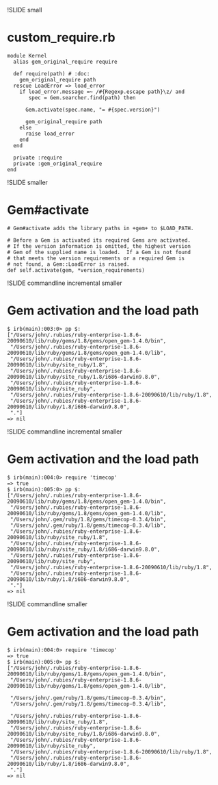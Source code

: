 !SLIDE small
# custom_require.rb #

    module Kernel
      alias gem_original_require require
 
      def require(path) # :doc:
        gem_original_require path
      rescue LoadError => load_error
        if load_error.message =~ /#{Regexp.escape path}\z/ and
           spec = Gem.searcher.find(path) then

<div class="highlight"><pre><code>      Gem.activate(spec.name, "= #{spec.version}")</code></pre></div>

          gem_original_require path
        else
          raise load_error
        end
      end
 
      private :require
      private :gem_original_require
    end

!SLIDE smaller
# Gem#activate

<div class="highlight"><pre><code># Gem#activate adds the library paths in +gem+ to $LOAD_PATH.</code></pre></div>

    # Before a Gem is activated its required Gems are activated.  
    # If the version information is omitted, the highest version 
    # Gem of the supplied name is loaded.  If a Gem is not found 
    # that meets the version requirements or a required Gem is
    # not found, a Gem::LoadError is raised.
    def self.activate(gem, *version_requirements)
    
!SLIDE commandline incremental smaller
# Gem activation and the load path

    $ irb(main):003:0> pp $:
    ["/Users/john/.rubies/ruby-enterprise-1.8.6-20090610/lib/ruby/gems/1.8/gems/open_gem-1.4.0/bin",
     "/Users/john/.rubies/ruby-enterprise-1.8.6-20090610/lib/ruby/gems/1.8/gems/open_gem-1.4.0/lib",
     "/Users/john/.rubies/ruby-enterprise-1.8.6-20090610/lib/ruby/site_ruby/1.8",
     "/Users/john/.rubies/ruby-enterprise-1.8.6-20090610/lib/ruby/site_ruby/1.8/i686-darwin9.8.0",
     "/Users/john/.rubies/ruby-enterprise-1.8.6-20090610/lib/ruby/site_ruby",
     "/Users/john/.rubies/ruby-enterprise-1.8.6-20090610/lib/ruby/1.8",
     "/Users/john/.rubies/ruby-enterprise-1.8.6-20090610/lib/ruby/1.8/i686-darwin9.8.0",
     "."]
    => nil
    
!SLIDE commandline incremental smaller
# Gem activation and the load path

    $ irb(main):004:0> require 'timecop'
    => true
    $ irb(main):005:0> pp $:
    ["/Users/john/.rubies/ruby-enterprise-1.8.6-20090610/lib/ruby/gems/1.8/gems/open_gem-1.4.0/bin",
     "/Users/john/.rubies/ruby-enterprise-1.8.6-20090610/lib/ruby/gems/1.8/gems/open_gem-1.4.0/lib",
     "/Users/john/.gem/ruby/1.8/gems/timecop-0.3.4/bin",
     "/Users/john/.gem/ruby/1.8/gems/timecop-0.3.4/lib",
     "/Users/john/.rubies/ruby-enterprise-1.8.6-20090610/lib/ruby/site_ruby/1.8",
     "/Users/john/.rubies/ruby-enterprise-1.8.6-20090610/lib/ruby/site_ruby/1.8/i686-darwin9.8.0",
     "/Users/john/.rubies/ruby-enterprise-1.8.6-20090610/lib/ruby/site_ruby",
     "/Users/john/.rubies/ruby-enterprise-1.8.6-20090610/lib/ruby/1.8",
     "/Users/john/.rubies/ruby-enterprise-1.8.6-20090610/lib/ruby/1.8/i686-darwin9.8.0",
     "."]
    => nil
    
!SLIDE commandline smaller
# Gem activation and the load path

    $ irb(main):004:0> require 'timecop'
    => true
    $ irb(main):005:0> pp $:
    ["/Users/john/.rubies/ruby-enterprise-1.8.6-20090610/lib/ruby/gems/1.8/gems/open_gem-1.4.0/bin",
     "/Users/john/.rubies/ruby-enterprise-1.8.6-20090610/lib/ruby/gems/1.8/gems/open_gem-1.4.0/lib",

<div class="highlight"><pre><code> "/Users/john/.gem/ruby/1.8/gems/timecop-0.3.4/bin",
 "/Users/john/.gem/ruby/1.8/gems/timecop-0.3.4/lib",</pre></code></div>

     "/Users/john/.rubies/ruby-enterprise-1.8.6-20090610/lib/ruby/site_ruby/1.8",
     "/Users/john/.rubies/ruby-enterprise-1.8.6-20090610/lib/ruby/site_ruby/1.8/i686-darwin9.8.0",
     "/Users/john/.rubies/ruby-enterprise-1.8.6-20090610/lib/ruby/site_ruby",
     "/Users/john/.rubies/ruby-enterprise-1.8.6-20090610/lib/ruby/1.8",
     "/Users/john/.rubies/ruby-enterprise-1.8.6-20090610/lib/ruby/1.8/i686-darwin9.8.0",
     "."]
    => nil

